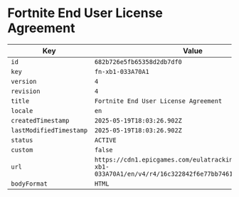 # Fortnite End User License Agreement

| Key | Value |
| --- | ----- |
| `id` | `682b726e5fb65358d2db7df0` |
| `key` | `fn-xb1-033A70A1` |
| `version` | `4` |
| `revision` | `4` |
| `title` | `Fortnite End User License Agreement` |
| `locale` | `en` |
| `createdTimestamp` | `2025-05-19T18:03:26.902Z` |
| `lastModifiedTimestamp` | `2025-05-19T18:03:26.902Z` |
| `status` | `ACTIVE` |
| `custom` | `false` |
| `url` | `https://cdn1.epicgames.com/eulatracking-download/fn-xb1-033A70A1/en/v4/r4/16c322842f6e77bb7461f439189389be.pdf` |
| `bodyFormat` | `HTML` |
